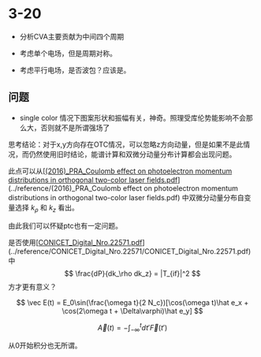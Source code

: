 # 3-20

* 分析CVA主要贡献为中间四个周期

* 考虑单个电场，但是周期对称。

* 考虑平行电场，是否波包？应该是。

## 问题

* single color 情况下图案形状和振幅有关，神奇。照理受库伦势能影响不会那么大，否则就不是所谓强场了

思考结论：对于x,y方向存在OTC情况，可以忽略z方向动量，但是如果不是此情况，而仍然使用旧时结论，能谱计算和双微分动量分布计算都会出现问题。

此点可以从[[(2016)_PRA_Coulomb effect on photoelectron momentum distributions in orthogonal two-color laser fields.pdf](../reference/%282016%29_PRA_Coulomb%20effect%20on%20photoelectron%20momentum%20distributions%20in%20orthogonal%20two-color%20laser%20fields.pdf)](../reference/(2016)_PRA_Coulomb effect on photoelectron momentum distributions in orthogonal two-color laser fields.pdf)
中双微分动量分布自变量选择 $k_\rho$ 和 $k_z$ 看出。

由此我们可以怀疑ptc也有一定问题。

是否使用[[CONICET_Digital_Nro.22571.pdf](../reference/CONICET_Digital_Nro.22571/CONICET_Digital_Nro.22571.pdf)](../reference/CONICET_Digital_Nro.22571/CONICET_Digital_Nro.22571.pdf)中
$$
\frac{dP}{dk_\rho dk_z} = |T_{if}|^2
$$
方才更有意义？

$$
\vec E(t) = E_0\sin(\frac{\omega t}{2 N_c})[\cos(\omega t)\hat e_x + \cos(2\omega t + \Delta\varphi)\hat e_y]
$$

$$
\vec{A}(t) = -\int_{-\infty}^{t} dt' \vec{F}(t')
$$

从0开始积分也无所谓。